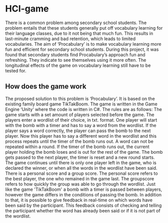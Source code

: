 # HCI-game
There is a common problem among secondary school students. The problem entails that these students generally put off vocabulary learning for their language classes, due to it not being that much fun. This results in last-minute cramming and bad retention, which leads to limited vocabularies. The aim of ‘Procabulary’ is to make vocabulary learning more fun and efficient for secondary school students. During this project, it was found that secondary students find Procabulary’s approach fun and refreshing. They indicate to see themselves using it more often. The longitudinal effects of the game on vocabulary learning still have to be tested for.

## How does the game work
The proposed solution to this problem is ‘Procabulary’. It is based on the existing family board game TikTakBoom. The game is written in the Game Engine ‘Unity’ where the code is written in C#. The rules are as follows: The game starts with a set amount of players selected before the game. The players enter a wordlist of their choice, in txt. format. One player will start with the bomb with a timer and has to say a word from the wordlist. If the player says a word correctly, the player can pass the bomb to the next player. Now this player has to say a different word in the wordlist and this process repeats until the timer of the bomb runs out. A word can not be repeated within a round. If the timer of the bomb runs out, the current player holding the bomb loses and is out for the rest of the game. The bomb gets passed to the next player, the timer is reset and a new round starts. The game continues until there is only one player left in the game, who is declared the winner, or when all the words in the wordlist have been said. There is a personal score and a group score. The personal score refers to the best player, the one who remained in the game last. The groupscore refers to how quickly the group was able to go through the wordlist. Just like the game 'TikTakBoom' a bomb with a timer is passed between players, however the game differs in the conditions of passing the bomb. In addition to that, it is possible to give feedback in real-time on which words have been said by the participant. This feedback consists of checking and telling the participant whether the word has already been said or if it is not part of the wordlist.
